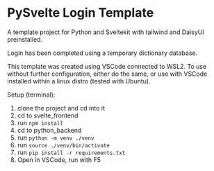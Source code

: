 # PySvelte Login Template
A template project for Python and Sveltekit with tailwind and DaisyUI preinstalled.

Login has been completed using a temporary dictionary database.

This template was created using VSCode connected to WSL2. To use without further configuration, either do the same, or use with VSCode installed within a linux distro (tested with Ubuntu).

Setup (terminal):
1. clone the project and cd into it
2. cd to svelte_frontend
3. run `npm install`
4. cd to python_backend
5. run `python -m venv ./venv`
6. run `source ./venv/bin/activate`
7. run `pip install -r requirements.txt`
8. Open in VSCode, run with F5
